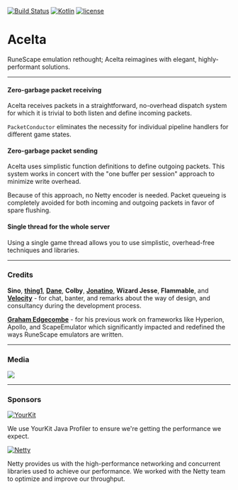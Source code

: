[![Build Status](https://travis-ci.org/Jire/Acelta.svg?branch=master)](https://travis-ci.org/Jire/Acelta)
[![Kotlin](https://img.shields.io/badge/kotlin-1.0.2-blue.svg)](http://kotlinlang.org)
[![license](https://img.shields.io/badge/license-GPL%203.0-yellowgreen.svg)](https://github.com/Jire/Acelta/blob/master/LICENSE)

# Acelta
RuneScape emulation rethought; Acelta reimagines with elegant, highly-performant solutions.

---

#### Zero-garbage packet receiving
Acelta receives packets in a straightforward, no-overhead dispatch system for which it is trivial to both listen and
define incoming packets.

`PacketConductor` eliminates the necessity for individual pipeline handlers for different game states.

#### Zero-garbage packet sending
Acelta uses simplistic function definitions to define outgoing packets. This system works in concert with
the "one buffer per session" approach to minimize write overhead.

Because of this approach, no Netty encoder is needed. Packet queueing is completely avoided for both incoming and
outgoing packets in favor of spare flushing.

#### Single thread for the whole server
Using a single game thread allows you to use simplistic, overhead-free techniques and libraries.

---

### Credits

**Sino**, [**thing1**](https://github.com/RyanDennis03), [**Dane**](https://github.com/thedaneeffect/), **Colby**,
[**Jonatino**](https://github.com/Jonatino), **Wizard Jesse**, **Flammable**,
and [**Velocity**](https://github.com/Velocity-) - for chat, banter, and remarks about the way of design,
and consultancy during the development process.

[**Graham Edgecombe**](https://github.com/grahamedgecombe/) - for his previous work on frameworks like Hyperion, Apollo,
 and ScapeEmulator which significantly impacted and redefined the ways RuneScape emulators are written.

---

### Media

![](http://i.imgur.com/ucWA5UC.png)

---

### Sponsors

[![YourKit](https://www.yourkit.com/images/yklogo.png)](https://www.yourkit.com/java/profiler/index.jsp)

We use YourKit Java Profiler to ensure we're getting the performance we expect.

[![Netty](http://i.imgur.com/73YTNlm.png)](http://netty.io/)

Netty provides us with the high-performance networking and concurrent libraries used to achieve our performance.
We worked with the Netty team to optimize and improve our throughput.